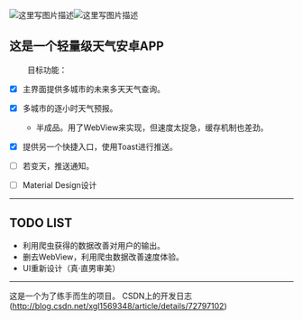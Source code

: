 ![这里写图片描述](http://img.blog.csdn.net/20170802011310672?watermark/2/text/aHR0cDovL2Jsb2cuY3Nkbi5uZXQvWEdMMTU2OTM0OA==/font/5a6L5L2T/fontsize/400/fill/I0JBQkFCMA==/dissolve/70/gravity/SouthEast)![这里写图片描述](http://img.blog.csdn.net/20170802011414894?watermark/2/text/aHR0cDovL2Jsb2cuY3Nkbi5uZXQvWEdMMTU2OTM0OA==/font/5a6L5L2T/fontsize/400/fill/I0JBQkFCMA==/dissolve/70/gravity/SouthEast)
## 这是一个轻量级天气安卓APP ##
　　
目标功能：

 - [x] 主界面提供多城市的未来多天天气查询。 
 - [x] 多城市的逐小时天气预报。
    - 半成品。用了WebView来实现，但速度太捉急，缓存机制也差劲。
 - [x] 提供另一个快捷入口，使用Toast进行推送。
 - [ ] 若变天，推送通知。
 - [ ] Material Design设计


----------

## TODO LIST ##

 - 利用爬虫获得的数据改善对用户的输出。
 - 删去WebView，利用爬虫数据改善速度体验。
 - UI重新设计（真·直男审美）

----
这是一个为了练手而生的项目。
CSDN上的开发日志   (http://blog.csdn.net/xgl1569348/article/details/72797102)
